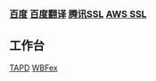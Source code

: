 
### [百度](https//www.baidu.com) [百度翻译](https://fanyi.baidu.com)  [腾讯SSL](https://cloud.tencent.com/product/ssl) [AWS SSL](https://amazonaws-china.com/cn/certificate-manager/)

## 工作台
[TAPD](https://www.tapd.cn/my_worktable?left_tree=1#&filter_close=true)
[WBFex](https://www.wbfex.com/)
